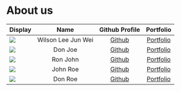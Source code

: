 # About us

Display |        Name        |               Github Profile               | Portfolio 
--------|:------------------:|:------------------------------------------:|:---------:
![](https://via.placeholder.com/100.png?text=Photo) | Wilson Lee Jun Wei | [Github](https://github.com/WilsonLee2000) | [Portfolio](docs/team/johndoe.md)
![](https://via.placeholder.com/100.png?text=Photo) |      Don Joe       |       [Github](https://github.com/)        | [Portfolio](docs/team/johndoe.md)
![](https://via.placeholder.com/100.png?text=Photo) |      Ron John      |       [Github](https://github.com/)        | [Portfolio](docs/team/johndoe.md)
![](https://via.placeholder.com/100.png?text=Photo) |      John Roe      |       [Github](https://github.com/)        | [Portfolio](docs/team/johndoe.md)
![](https://via.placeholder.com/100.png?text=Photo) |      Don Roe       |       [Github](https://github.com/)        | [Portfolio](docs/team/johndoe.md)
